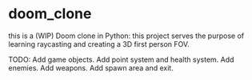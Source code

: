 # doom_clone
this is a (WIP) Doom clone in Python: this project serves the purpose of learning raycasting and creating a 3D first person FOV. 


TODO:
Add game objects.
Add point system and health system.
Add enemies.
Add weapons.
Add spawn area and exit. 
